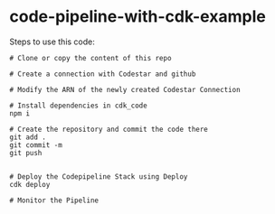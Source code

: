 # code-pipeline-with-cdk-example

Steps to use this code:
```
# Clone or copy the content of this repo

# Create a connection with Codestar and github

# Modify the ARN of the newly created Codestar Connection

# Install dependencies in cdk_code
npm i

# Create the repository and commit the code there
git add .
git commit -m
git push


# Deploy the Codepipeline Stack using Deploy
cdk deploy

# Monitor the Pipeline


```
